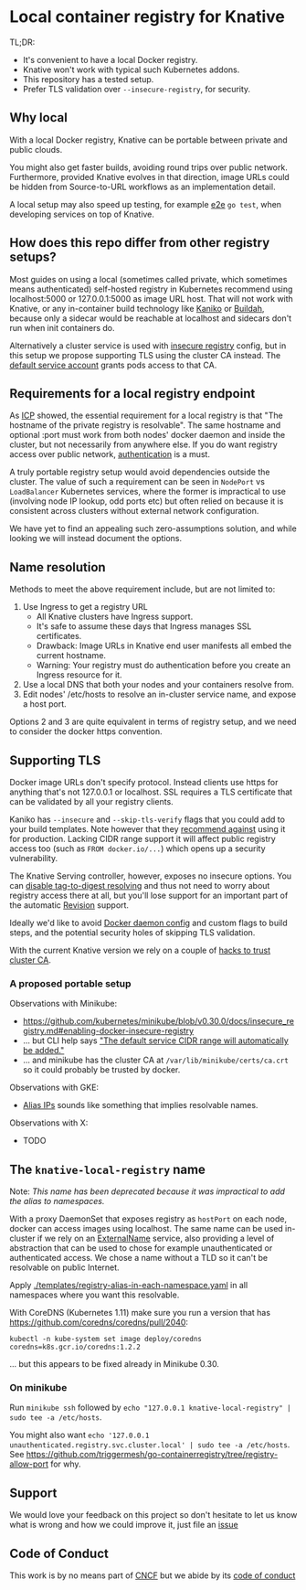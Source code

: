 # Local container registry for Knative

TL;DR:

 * It's convenient to have a local Docker registry.
 * Knative won't work with typical such Kubernetes addons.
 * This repository has a tested setup.
 * Prefer TLS validation over `--insecure-registry`, for security.

## Why local

With a local Docker registry, Knative can be portable between private and public clouds.

You might also get faster builds, avoiding round trips over public network.
Furthermore, provided Knative evolves in that direction,
image URLs could be hidden from Source-to-URL workflows as an implementation detail.

A local setup may also speed up testing, for example [e2e](https://github.com/kubernetes/community/blob/master/contributors/devel/e2e-tests.md#local-clusters) `go test`,
when developing services on top of Knative.

## How does this repo differ from other registry setups?

Most guides on using a local (sometimes called private, which sometimes means authenticated)
self-hosted registry in Kubernetes recommend using localhost:5000 or 127.0.0.1:5000 as image URL host.
That will not work with Knative, or any in-container build technology like
[Kaniko](https://github.com/GoogleContainerTools/kaniko) or [Buildah](https://github.com/projectatomic/buildah),
because only a sidecar would be reachable at localhost and sidecars don't run when init containers do.

Alternatively a cluster service is used with [insecure registry](https://github.com/kubernetes/minikube/blob/v0.30.0/docs/insecure_registry.md) config,
but in this setup we propose supporting TLS using the cluster CA instead.
The [default service account](https://kubernetes.io/docs/tasks/tls/managing-tls-in-a-cluster/#trusting-tls-in-a-cluster) grants pods access to that CA.

## Requirements for a local registry endpoint

As [ICP](https://medium.com/@zhimin.wen/explore-knative-build-on-on-premise-kubernetes-cluster-ibm-cloud-private-b0e94e59ba9d) showed,
the essential requirement for a local registry is that "The hostname of the private registry is resolvable".
The same hostname and optional :port must work from both nodes' docker daemon and inside the cluster,
but not necessarily from anywhere else.
If you do want registry access over public network, [authentication](https://docs.docker.com/registry/deploying/#restricting-access) is a must.

A truly portable registry setup would avoid dependencies outside the cluster.
The value of such a requirement can be seen in `NodePort` vs `LoadBalancer` Kubernetes services,
where the former is impractical to use (involving node IP lookup, odd ports etc) but often relied on
because it is consistent across clusters without external network configuration.

We have yet to find an appealing such zero-assumptions solution,
and while looking we will instead document the options.

## Name resolution

Methods to meet the above requirement include, but are not limited to:

 1. Use Ingress to get a registry URL
    - All Knative clusters have Ingress support.
    - It's safe to assume these days that Ingress manages SSL certificates.
    - Drawback: Image URLs in Knative end user manifests all embed the current hostname.
    - Warning: Your registry must do authentication before you create an Ingress resource for it.
 2. Use a local DNS that both your nodes and your containers resolve from.
 3. Edit nodes' /etc/hosts to resolve an in-cluster service name, and expose a host port.

Options 2 and 3 are quite equivalent in terms of registry setup,
and we need to consider the docker https convention.

## Supporting TLS

Docker image URLs don't specify protocol.
Instead clients use https for anything that's not 127.0.0.1 or localhost.
SSL requires a TLS certificate that can be validated by all your registry clients.

Kaniko has `--insecure` and `--skip-tls-verify` flags that you could add to your build templates.
Note however that they [recommend against](https://github.com/GoogleContainerTools/kaniko#--skip-tls-verify)
using it for production.
Lacking CIDR range support it will affect public registry access too
(such as `FROM docker.io/...`) which opens up a security vulnerability.

The Knative Serving controller, however, exposes no insecure options.
You can [disable tag-to-digest resolving](https://github.com/knative/serving/blob/v0.1.1/config/config-controller.yaml#L31)
and thus not need to worry about registry access there at all,
but you'll lose support for an important part of the automatic
[Revision](https://github.com/knative/docs/tree/master/serving#serving-resources) support.

Ideally we'd like to avoid [Docker daemon config](https://docs.docker.com/registry/insecure/) and custom flags to build steps,
and the potential security holes of skipping TLS validation.

With the current Knative version we rely on a couple of [hacks to trust cluster CA](./knative-registry-operator).

### A proposed portable setup

Observations with Minikube:
 * https://github.com/kubernetes/minikube/blob/v0.30.0/docs/insecure_registry.md#enabling-docker-insecure-registry
 * ... but CLI help says ["The default service CIDR range will automatically be added."](https://github.com/kubernetes/minikube/blob/v0.30.0/cmd/minikube/cmd/start.go#L398)
 * ... and minikube has the cluster CA at `/var/lib/minikube/certs/ca.crt` so it could probably be trusted by docker.

Observations with GKE:
 * [Alias IPs](https://cloud.google.com/vpc/docs/alias-ip) sounds like something that implies resolvable names.

Observations with X:
 * TODO

## The `knative-local-registry` name

Note: _This name has been deprecated because it was impractical to add the alias to namespaces._

With a proxy DaemonSet that exposes registry as `hostPort` on each node,
docker can access images using localhost.
The same name can be used in-cluster if we rely on an [ExternalName](https://kubernetes.io/docs/concepts/services-networking/service/#externalname) service,
also providing a level of abstraction that can be used to chose for example
unauthenticated or authenticated access.
We chose a name without a TLD so it can't be resolvable on public Internet.

Apply [./templates/registry-alias-in-each-namespace.yaml](./templates/registry-alias-in-each-namespace.yaml) in all namespaces where you want this resolvable.

With CoreDNS (Kubernetes 1.11) make sure you run a version that has https://github.com/coredns/coredns/pull/2040:

```
kubectl -n kube-system set image deploy/coredns coredns=k8s.gcr.io/coredns:1.2.2
```

... but this appears to be fixed already in Minikube 0.30.

### On minikube

Run `minikube ssh` followed by `echo "127.0.0.1 knative-local-registry" | sudo tee -a /etc/hosts`.

You might also want `echo '127.0.0.1 unauthenticated.registry.svc.cluster.local' | sudo tee -a /etc/hosts`.
See https://github.com/triggermesh/go-containerregistry/tree/registry-allow-port for why.

## Support

We would love your feedback on this project so don't hesitate to let us know what is wrong and how we could improve it, just file an [issue](https://github.com/triggermesh/knative-local-registry/issues/new)

## Code of Conduct

This work is by no means part of [CNCF](https://www.cncf.io/) but we abide by its [code of conduct](https://github.com/cncf/foundation/blob/master/code-of-conduct.md)
